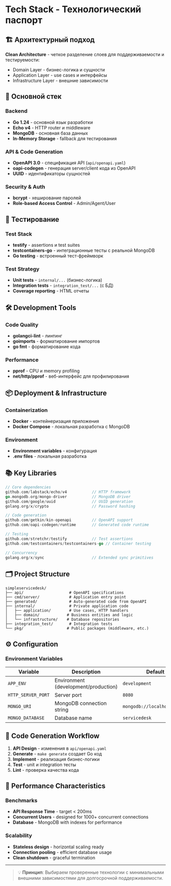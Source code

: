 # Tech Stack - Технологический паспорт

## 🏗️ Архитектурный подход

**Clean Architecture** - четкое разделение слоев для поддерживаемости и тестируемости:
- Domain Layer - бизнес-логика и сущности
- Application Layer - use cases и интерфейсы
- Infrastructure Layer - внешние зависимости

## 🔧 Основной стек

### Backend
- **Go 1.24** - основной язык разработки
- **Echo v4** - HTTP router и middleware
- **MongoDB** - основная база данных
- **In-Memory Storage** - fallback для тестирования

### API & Code Generation
- **OpenAPI 3.0** - спецификация API (`api/openapi.yaml`)
- **oapi-codegen** - генерация server/client кода из OpenAPI
- **UUID** - идентификаторы сущностей

### Security & Auth
- **bcrypt** - хеширование паролей
- **Role-based Access Control** - Admin/Agent/User

## 🧪 Тестирование

### Test Stack
- **testify** - assertions и test suites
- **testcontainers-go** - интеграционные тесты с реальной MongoDB
- **Go testing** - встроенный тест-фреймворк

### Test Strategy
- **Unit tests** - `internal/...` (бизнес-логика)
- **Integration tests** - `integration_test/...` (с БД)
- **Coverage reporting** - HTML отчеты

## 🛠️ Development Tools

### Code Quality
- **golangci-lint** - линтинг
- **goimports** - форматирование импортов
- **go fmt** - форматирование кода

### Performance
- **pprof** - CPU и memory profiling
- **net/http/pprof** - веб-интерфейс для профилирования

## 📦 Deployment & Infrastructure

### Containerization
- **Docker** - контейнеризация приложения
- **Docker Compose** - локальная разработка с MongoDB

### Environment
- **Environment variables** - конфигурация
- **.env files** - локальная разработка

## 📚 Key Libraries

```go
// Core dependencies
github.com/labstack/echo/v4           // HTTP framework
go.mongodb.org/mongo-driver           // MongoDB driver
github.com/google/uuid                // UUID generation
golang.org/x/crypto                   // Password hashing

// Code generation
github.com/getkin/kin-openapi         // OpenAPI support
github.com/oapi-codegen/runtime       // Generated code runtime

// Testing
github.com/stretchr/testify           // Test assertions
github.com/testcontainers/testcontainers-go // Container testing

// Concurrency
golang.org/x/sync                     // Extended sync primitives
```

## 🗂️ Project Structure

```
simpleservicedesk/
├── api/                    # OpenAPI specifications
├── cmd/server/             # Application entry point
├── generated/              # Auto-generated code from OpenAPI
├── internal/               # Private application code
│   ├── application/        # Use cases, HTTP handlers
│   ├── domain/            # Business entities and logic
│   └── infrastructure/    # Database repositories
├── integration_test/       # Integration tests
└── pkg/                   # Public packages (middleware, etc.)
```

## ⚙️ Configuration

### Environment Variables
| Variable | Description | Default |
|----------|-------------|---------|
| `APP_ENV` | Environment (development/production) | `development` |
| `HTTP_SERVER_PORT` | Server port | `8080` |
| `MONGO_URI` | MongoDB connection string | `mongodb://localhost:27017` |
| `MONGO_DATABASE` | Database name | `servicedesk` |

## 🔄 Code Generation Workflow

1. **API Design** - изменения в `api/openapi.yaml`
2. **Generate** - `make generate` создает Go код
3. **Implement** - реализация бизнес-логики
4. **Test** - unit и integration тесты
5. **Lint** - проверка качества кода

## 🚀 Performance Characteristics

### Benchmarks
- **API Response Time** - target < 200ms
- **Concurrent Users** - designed for 1000+ concurrent connections
- **Database** - MongoDB with indexes for performance

### Scalability
- **Stateless design** - horizontal scaling ready
- **Connection pooling** - efficient database usage
- **Clean shutdown** - graceful termination

---

> 💡 **Принцип**: Выбираем проверенные технологии с минимальными внешними зависимостями для долгосрочной поддерживаемости.
